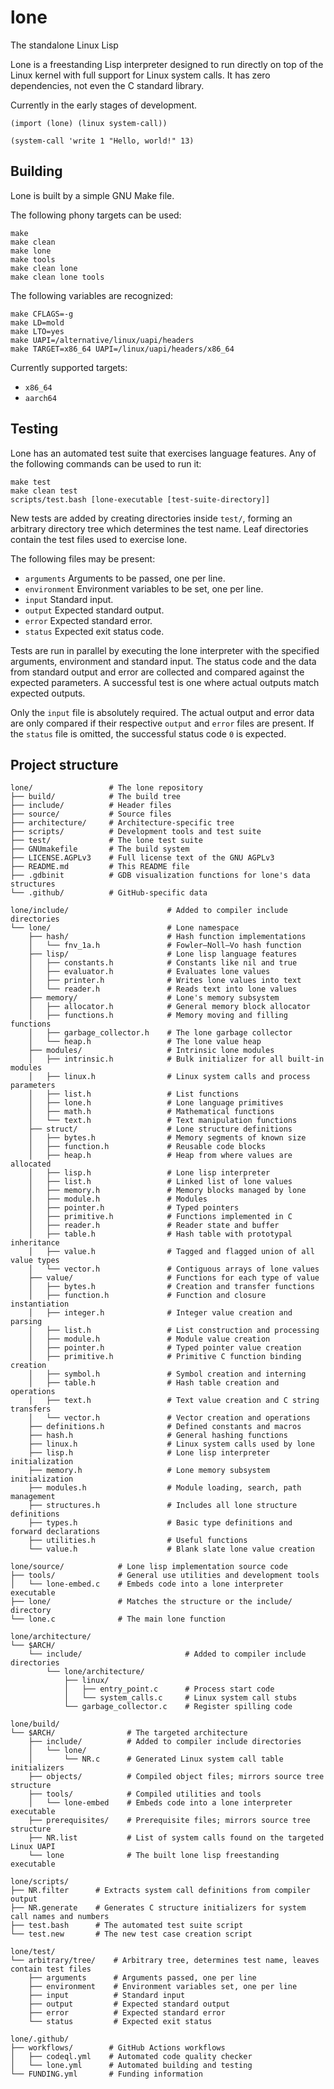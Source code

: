 # lone
The standalone Linux Lisp

Lone is a freestanding Lisp interpreter
designed to run directly on top of the Linux kernel
with full support for Linux system calls.
It has zero dependencies, not even the C standard library.

Currently in the early stages of development.

    (import (lone) (linux system-call))

    (system-call 'write 1 "Hello, world!" 13)

## Building

Lone is built by a simple GNU Make file.

The following phony targets can be used:

    make
    make clean
    make lone
    make tools
    make clean lone
    make clean lone tools

The following variables are recognized:

    make CFLAGS=-g
    make LD=mold
    make LTO=yes
    make UAPI=/alternative/linux/uapi/headers
    make TARGET=x86_64 UAPI=/linux/uapi/headers/x86_64

Currently supported targets:

 - `x86_64`
 - `aarch64`

## Testing

Lone has an automated test suite that exercises language features.
Any of the following commands can be used to run it:

    make test
    make clean test
    scripts/test.bash [lone-executable [test-suite-directory]]

New tests are added by creating directories inside `test/`,
forming an arbitrary directory tree which determines the test name.
Leaf directories contain the test files used to exercise lone.

The following files may be present:

 - `arguments` Arguments to be passed, one per line.
 - `environment` Environment variables to be set, one per line.
 - `input` Standard input.
 - `output` Expected standard output.
 - `error` Expected standard error.
 - `status` Expected exit status code.

Tests are run in parallel by executing the lone interpreter
with the specified arguments, environment and standard input.
The status code and the data from standard output and error
are collected and compared against the expected parameters.
A successful test is one where actual outputs match expected outputs.

Only the `input` file is absolutely required.
The actual output and error data are only compared
if their respective `output` and `error` files are present.
If the `status` file is omitted,
the successful status code `0` is expected.

## Project structure

    lone/                 # The lone repository
    ├── build/            # The build tree
    ├── include/          # Header files
    ├── source/           # Source files
    ├── architecture/     # Architecture-specific tree
    ├── scripts/          # Development tools and test suite
    ├── test/             # The lone test suite
    ├── GNUmakefile       # The build system
    ├── LICENSE.AGPLv3    # Full license text of the GNU AGPLv3
    ├── README.md         # This README file
    ├── .gdbinit          # GDB visualization functions for lone's data structures
    └── .github/          # GitHub-specific data

    lone/include/                      # Added to compiler include directories
    └── lone/                          # Lone namespace
        ├── hash/                      # Hash function implementations
        │   └── fnv_1a.h               # Fowler–Noll–Vo hash function
        ├── lisp/                      # Lone lisp language features
        │   ├── constants.h            # Constants like nil and true
        │   ├── evaluator.h            # Evaluates lone values
        │   ├── printer.h              # Writes lone values into text
        │   └── reader.h               # Reads text into lone values
        ├── memory/                    # Lone's memory subsystem
        │   ├── allocator.h            # General memory block allocator
        │   ├── functions.h            # Memory moving and filling functions
        │   ├── garbage_collector.h    # The lone garbage collector
        │   └── heap.h                 # The lone value heap
        ├── modules/                   # Intrinsic lone modules
        │   ├── intrinsic.h            # Bulk initializer for all built-in modules
        │   ├── linux.h                # Linux system calls and process parameters
        │   ├── list.h                 # List functions
        │   ├── lone.h                 # Lone language primitives
        │   ├── math.h                 # Mathematical functions
        │   └── text.h                 # Text manipulation functions
        ├── struct/                    # Lone structure definitions
        │   ├── bytes.h                # Memory segments of known size
        │   ├── function.h             # Reusable code blocks
        │   ├── heap.h                 # Heap from where values are allocated
        │   ├── lisp.h                 # Lone lisp interpreter
        │   ├── list.h                 # Linked list of lone values
        │   ├── memory.h               # Memory blocks managed by lone
        │   ├── module.h               # Modules
        │   ├── pointer.h              # Typed pointers
        │   ├── primitive.h            # Functions implemented in C
        │   ├── reader.h               # Reader state and buffer
        │   ├── table.h                # Hash table with prototypal inheritance
        │   ├── value.h                # Tagged and flagged union of all value types
        │   └── vector.h               # Contiguous arrays of lone values
        ├── value/                     # Functions for each type of value
        │   ├── bytes.h                # Creation and transfer functions
        │   ├── function.h             # Function and closure instantiation
        │   ├── integer.h              # Integer value creation and parsing
        │   ├── list.h                 # List construction and processing
        │   ├── module.h               # Module value creation
        │   ├── pointer.h              # Typed pointer value creation
        │   ├── primitive.h            # Primitive C function binding creation
        │   ├── symbol.h               # Symbol creation and interning
        │   ├── table.h                # Hash table creation and operations
        │   ├── text.h                 # Text value creation and C string transfers
        │   └── vector.h               # Vector creation and operations
        ├── definitions.h              # Defined constants and macros
        ├── hash.h                     # General hashing functions
        ├── linux.h                    # Linux system calls used by lone
        ├── lisp.h                     # Lone lisp interpreter initialization
        ├── memory.h                   # Lone memory subsystem initialization
        ├── modules.h                  # Module loading, search, path management
        ├── structures.h               # Includes all lone structure definitions
        ├── types.h                    # Basic type definitions and forward declarations
        ├── utilities.h                # Useful functions
        └── value.h                    # Blank slate lone value creation

    lone/source/            # Lone lisp implementation source code
    ├── tools/              # General use utilities and development tools
    │   └── lone-embed.c    # Embeds code into a lone interpreter executable
    ├── lone/               # Matches the structure or the include/ directory
    └── lone.c              # The main lone function

    lone/architecture/
    └── $ARCH/
        └── include/                       # Added to compiler include directories
            └── lone/architecture/
                ├── linux/
                │   ├── entry_point.c      # Process start code
                │   └── system_calls.c     # Linux system call stubs
                └── garbage_collector.c    # Register spilling code

    lone/build/
    └── $ARCH/                # The targeted architecture
        ├── include/          # Added to compiler include directories
        │   └── lone/
        │       └── NR.c      # Generated Linux system call table initializers
        ├── objects/          # Compiled object files; mirrors source tree structure
        ├── tools/            # Compiled utilities and tools
        │   └── lone-embed    # Embeds code into a lone interpreter executable
        ├── prerequisites/    # Prerequisite files; mirrors source tree structure
        ├── NR.list           # List of system calls found on the targeted Linux UAPI
        └── lone              # The built lone lisp freestanding executable

    lone/scripts/
    ├── NR.filter      # Extracts system call definitions from compiler output
    ├── NR.generate    # Generates C structure initializers for system call names and numbers
    ├── test.bash      # The automated test suite script
    └── test.new       # The new test case creation script

    lone/test/
    └── arbitrary/tree/    # Arbitrary tree, determines test name, leaves contain test files
        ├── arguments      # Arguments passed, one per line
        ├── environment    # Environment variables set, one per line
        ├── input          # Standard input
        ├── output         # Expected standard output
        ├── error          # Expected standard error
        └── status         # Expected exit status

    lone/.github/
    ├── workflows/        # GitHub Actions workflows
    │   ├── codeql.yml    # Automated code quality checker
    │   └── lone.yml      # Automated building and testing
    └── FUNDING.yml       # Funding information
